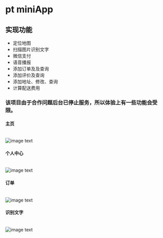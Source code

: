 # pt miniApp
## 实现功能
* 定位地图
* 扫描图片识别文字
* 微信支付
* 语音播报
* 添加订单及及查询
* 添加评价及查询
* 添加地址、修改、查询
* 计算配送费用

### 该项目由于合作问题后台已停止服务，所以体验上有一些功能会受限。

#### 主页
<br/> ![image text](https://raw.githubusercontent.com/lazychan297/Img-folder/master/crpp-wx-web/index.jpg)

#### 个人中心
<br/> ![image text](https://raw.githubusercontent.com/lazychan297/Img-folder/master/crpp-wx-web/center.jpg)

#### 订单
<br/> ![image text](https://raw.githubusercontent.com/lazychan297/Img-folder/master/crpp-wx-web/order.jpg)

#### 识别文字
<br/> ![image text](https://raw.githubusercontent.com/lazychan297/Img-folder/master/crpp-wx-web/scan.jpg)
